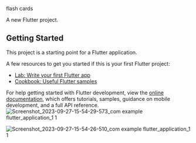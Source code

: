 flash cards

A new Flutter project.

## Getting Started

This project is a starting point for a Flutter application.

A few resources to get you started if this is your first Flutter project:

- [Lab: Write your first Flutter app](https://docs.flutter.dev/get-started/codelab)
- [Cookbook: Useful Flutter samples](https://docs.flutter.dev/cookbook)

For help getting started with Flutter development, view the
[online documentation](https://docs.flutter.dev/), which offers tutorials,
samples, guidance on mobile development, and a full API reference.
![Screenshot_2023-09-27-15-54-29-573_com example flutter_application_1 1](https://github.com/vaibhavaiscoder/30daysflutter/assets/93149685/73623642-af1c-4abf-9f90-2a11c8a176f8)

![Screenshot_2023-09-27-15-54-26-510_com example flutter_application_1 1](https://github.com/vaibhavaiscoder/30daysflutter/assets/93149685/8d2563ee-2ac5-4655-8f30-0a469ac794da)
